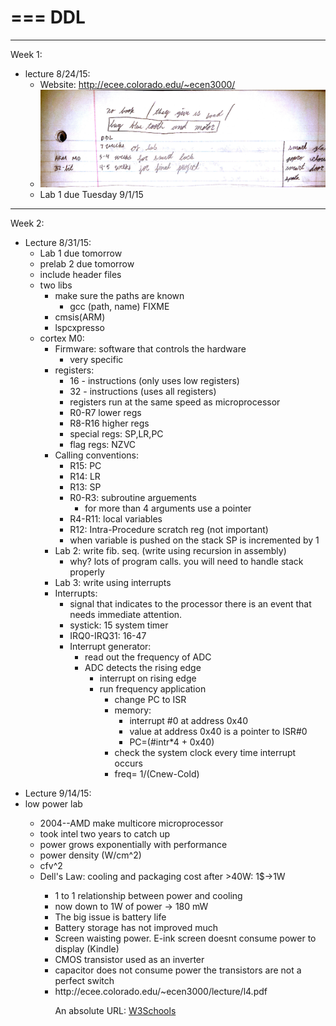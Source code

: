
===
DDL
===

---
Week 1:
* lecture 8/24/15:
  *  Website: http://ecee.colorado.edu/~ecen3000/
  *  ![Lecture 1](https://github.com/Matt-McNichols/perl/blob/master/DDL/class_8_24_15.jpg)
  *  Lab 1 due Tuesday 9/1/15

---
Week 2:

* Lecture 8/31/15:
  * Lab 1 due tomorrow
  * prelab 2 due tomorrow
  * include header files
  * two libs
    * make sure the paths are known
      * gcc (path, name) FIXME
    * cmsis(ARM)
    * lspcxpresso
  * cortex M0:
    * Firmware: software that controls the hardware
      * very specific
    * registers:
      * 16 - instructions (only uses low registers)
      * 32 - instructions (uses all registers)
      * registers run at the same speed as microprocessor
      * R0-R7  lower regs
      * R8-R16 higher regs
      * special regs: SP,LR,PC
      * flag regs:  NZVC
    * Calling conventions:
      * R15: PC
      * R14: LR
      * R13: SP
      * R0-R3: subroutine arguements
        * for more than 4 arguments use a pointer
      * R4-R11: local variables
      * R12:  Intra-Procedure scratch reg (not important)
      * when variable is pushed on the stack SP is incremented by 1
    * Lab 2: write fib. seq. (write using recursion in assembly)
      * why?  lots of program calls. you will need to handle stack properly
    * Lab 3: write using interrupts
    * Interrupts:
      * signal that indicates to the processor there is an event that needs immediate attention.
      * systick: 15  system timer
      * IRQ0-IRQ31: 16-47
      * Interrupt generator:
        * read out the frequency of ADC
        * ADC detects the rising edge
          * interrupt on rising edge
          * run frequency application
            * change PC to ISR
            * memory:
              * interrupt #0 at address 0x40
              * value at address 0x40 is a pointer to ISR#0
              * PC=(#intr*4 + 0x40)
            * check the system clock every time interrupt occurs
            * freq= 1/(Cnew-Cold) 
 
<body> 
<ul>
<li> Lecture 9/14/15:</li>
<li>low power lab</li>
  <ul>
  <li>2004--AMD make multicore microprocessor</li>
  <li>took intel two years to catch up</li>
  <li>power grows exponentially with performance</li>
  <li>power density (W/cm^2)</li>
  <li>cfv^2</li>
  <li>Dell's Law:  cooling and packaging cost after >40W: 1$->1W </li>
    <ul>
    <li>1 to 1 relationship between power and cooling</li>
    <li>now down to 1W of power -> 180 mW</li>
    <li>The big issue is battery life</li>
    <li>Battery storage has not improved much</li>
    <li>Screen waisting power. E-ink screen doesnt consume power to display (Kindle)</li>
    <li>CMOS transistor used as an inverter</li>
    <li>capacitor does not consume power the transistors are not a perfect switch</li>
    <li>http://ecee.colorado.edu/~ecen3000/lecture/l4.pdf</li>
    <html>
    <body>
    <p>An absolute URL: <a href="http://www.w3schools.com">W3Schools</a></p>
    </body>
    <html>
    </ul>
  </ul>
</ul>
</body>
